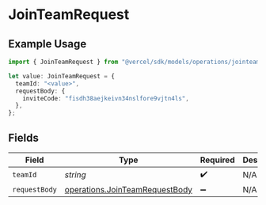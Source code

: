 # JoinTeamRequest

## Example Usage

```typescript
import { JoinTeamRequest } from "@vercel/sdk/models/operations/jointeam.js";

let value: JoinTeamRequest = {
  teamId: "<value>",
  requestBody: {
    inviteCode: "fisdh38aejkeivn34nslfore9vjtn4ls",
  },
};
```

## Fields

| Field                                                                            | Type                                                                             | Required                                                                         | Description                                                                      |
| -------------------------------------------------------------------------------- | -------------------------------------------------------------------------------- | -------------------------------------------------------------------------------- | -------------------------------------------------------------------------------- |
| `teamId`                                                                         | *string*                                                                         | :heavy_check_mark:                                                               | N/A                                                                              |
| `requestBody`                                                                    | [operations.JoinTeamRequestBody](../../models/operations/jointeamrequestbody.md) | :heavy_minus_sign:                                                               | N/A                                                                              |